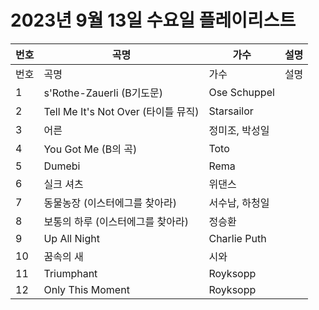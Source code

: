 # 2023년 9월 13일 수요일 플레이리스트

| 번호 | 곡명 | 가수 | 설명 |
|------|------|------|------|
| 번호 | 곡명 | 가수 | 설명 |
| 1 | s'Rothe-Zauerli (B기도문) | Ose Schuppel |  |
| 2 | Tell Me It's Not Over (타이틀 뮤직) | Starsailor |  |
| 3 | 어른 | 정미조, 박성일 |  |
| 4 | You Got Me (B의 곡) | Toto |  |
| 5 | Dumebi | Rema |  |
| 6 | 실크 셔츠 | 위댄스 |  |
| 7 | 동물농장 (이스터에그를 찾아라) | 서수남, 하청일 |  |
| 8 | 보통의 하루 (이스터에그를 찾아라) | 정승환 |  |
| 9 | Up All Night | Charlie Puth |  |
| 10 | 꿈속의 새 | 시와 |  |
| 11 | Triumphant | Royksopp |  |
| 12 | Only This Moment | Royksopp |  |
